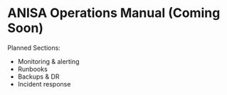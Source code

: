 # ANISA Operations Manual (Coming Soon)

Planned Sections:
- Monitoring & alerting
- Runbooks
- Backups & DR
- Incident response
